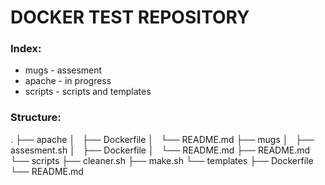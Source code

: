 # DOCKER TEST REPOSITORY

### Index:

* mugs - assesment
* apache - in progress
* scripts - scripts and templates

### Structure:

.
├── apache
│   ├── Dockerfile
│   └── README.md
├── mugs
│   ├── assesment.sh
│   ├── Dockerfile
│   └── README.md
├── README.md
└── scripts
    ├── cleaner.sh
    ├── make.sh
    └── templates
        ├── Dockerfile
        └── README.md
